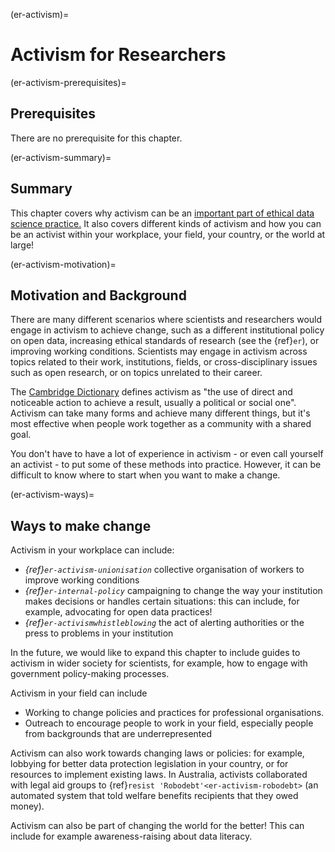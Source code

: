 (er-activism)=
# Activism for Researchers

(er-activism-prerequisites)=
## Prerequisites

There are no prerequisite for this chapter.

(er-activism-summary)=
## Summary

This chapter covers why activism can be an [important part of ethical data science practice.](https://the-turing-way.netlify.app/ethical-research/ethical-research/activism/activism-ethics.md)
It also covers different kinds of activism and how you can be an activist within your workplace, your field, your country, or the world at large!

(er-activism-motivation)=
## Motivation and Background

There are many different scenarios where scientists and researchers would engage in activism to achieve change, such as a different institutional policy on open data, increasing ethical standards of research (see the {ref}`er`), or improving working conditions.
Scientists may engage in activism across topics related to their work, institutions, fields, or cross-disciplinary issues such as open research, or on topics unrelated to their career.

The [Cambridge Dictionary](https://dictionary.cambridge.org/dictionary/english/activism) defines activism as "the use of direct and noticeable action to achieve a result, usually a political or social one".
Activism can take many forms and achieve many different things, but it's most effective when people work together as a community with a shared goal.

You don't have to have a lot of experience in activism - or even call yourself an activist - to put some of these methods into practice.
However, it can be difficult to know where to start when you want to make a change.

(er-activism-ways)=
## Ways to make change

Activism in your workplace can include:
* *{ref}`er-activism-unionisation`* collective organisation of workers to improve working conditions
* *{ref}`er-internal-policy`* campaigning to change the way your institution makes decisions or handles certain situations: this can include, for example, advocating for open data practices!
* *{ref}`er-activismwhistleblowing`* the act of alerting authorities or the press to problems in your institution

In the future, we would like to expand this chapter to include guides to activism in wider society for scientists, for example, how to engage with government policy-making processes.

Activism in your field can include
* Working to change policies and practices for professional organisations.
* Outreach to encourage people to work in your field, especially people from backgrounds that are underrepresented

Activism can also work towards changing laws or policies: for example, lobbying for better data protection legislation in your country, or for resources to implement existing laws.
In Australia, activists collaborated with legal aid groups to {ref}`resist 'Robodebt'<er-activism-robodebt>` (an automated system that told welfare benefits recipients that they owed money).

Activism can also be part of changing the world for the better!
This can include for example awareness-raising about data literacy.
